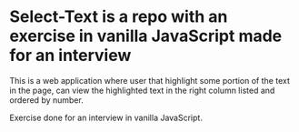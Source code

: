 # Select-Text is a repo with an exercise in vanilla JavaScript made for an interview

This is a web application where user that highlight some portion of the text in the page, can view the highlighted text in the right column listed and ordered by number.

Exercise done for an interview in vanilla JavaScript.
